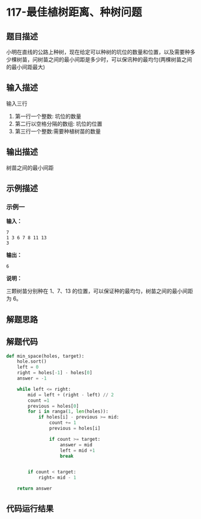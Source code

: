 #  117-最佳植树距离、种树问题

## 题目描述

小明在直线的公路上种树，现在给定可以种树的坑位的数量和位置，以及需要种多少棵树苗，问树苗之间的最小间距是多少时，可以保讯种的最均匀(两棵树苗之间的最小间距最大)

## 输入描述

输入三行

1. 第一行一个整数: 坑位的数量
2. 第二行以空格分隔的数组: 坑位的位置
3. 第三行一个整数:需要种植树苗的数量

## 输出描述

树苗之间的最小间距

## 示例描述

### 示例一

**输入：**

```
7
1 3 6 7 8 11 13
3
```

**输出：**

```
6
```

**说明：**  

三颗树苗分别种在 1、7、13 的位置，可以保证种的最均匀，树苗之间的最小间距为 6。

## 解题思路



## 解题代码

```python
def min_space(holes, target):
	hole.sort()
	left = 0
	right = holes[-1] - holes[0]
	answer = -1 

	while left <= right:
		mid = left + (right - left) // 2
		count =1 
		previous = holes[0]
		for i in ranga(1, len(holes)):
			if holes[i] - previous >= mid:
				count += 1
				previous = holes[i]

				if count >= target:
					answer = mid
					left = mid +1 
					break


		if count < target:
			right= mid - 1

	return answer
```

## 代码运行结果

```

```

